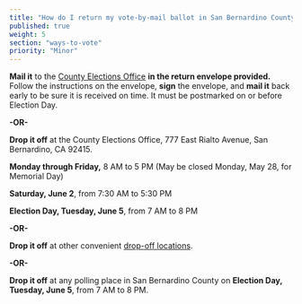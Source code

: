```yaml
---
title: "How do I return my vote-by-mail ballot in San Bernardino County?"
published: true
weight: 5
section: "ways-to-vote"
priority: "Minor"
---
```


**Mail it** to the [County Elections Office](#section-election-office-contact) **in the return envelope provided.** Follow the instructions on the envelope, **sign** the envelope, and **mail it** back early to be sure it is received on time. It must be postmarked on or before Election Day.  

**-OR-**  

**Drop it off** at the County Elections Office, 777 East Rialto Avenue, San Bernardino, CA 92415.  

**Monday through Friday,** 8 AM to 5 PM (May be closed Monday, May 28, for Memorial Day)  

**Saturday, June 2**, from 7:30 AM to 5:30 PM  

**Election Day, Tuesday, June 5**, from 7 AM to 8 PM   

**-OR-**  

**Drop it off** at other convenient [drop-off locations](https://www.sbcountyelections.com/Voting/MailBallotDropOff.aspx).  

**-OR-**  

**Drop it off** at any polling place in San Bernardino County on **Election Day, Tuesday, June 5**, from 7 AM to 8 PM.  
